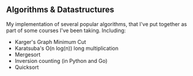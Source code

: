 ## Algorithms & Datastructures

My implementation of several popular algorithms, 
that I've put together as part of some courses I've been taking.
Including:

* Karger's Graph Minimum Cut
* Karatsuba's O(n log(n)) long multiplication 
* Mergesort
* Inversion counting (in Python and Go) 
* Quicksort
